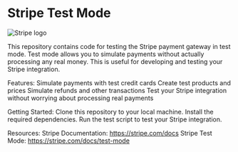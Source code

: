 # Stripe Test Mode 
![Stripe logo](https://upload.wikimedia.org/wikipedia/commons/thumb/b/ba/Stripe_Logo%2C_revised_2016.svg/512px-Stripe_Logo%2C_revised_2016.svg.png)

This repository contains code for testing the Stripe payment gateway in test mode. Test mode allows you to simulate payments without actually processing any real money. This is useful for developing and testing your Stripe integration.

Features:
Simulate payments with test credit cards
Create test products and prices
Simulate refunds and other transactions
Test your Stripe integration without worrying about processing real payments

Getting Started:
Clone this repository to your local machine.
Install the required dependencies.
Run the test script to test your Stripe integration.

Resources:
Stripe Documentation: https://stripe.com/docs
Stripe Test Mode: https://stripe.com/docs/test-mode
